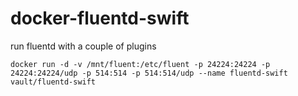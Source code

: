 # docker-fluentd-swift
run fluentd with a couple of plugins

    docker run -d -v /mnt/fluent:/etc/fluent -p 24224:24224 -p 24224:24224/udp -p 514:514 -p 514:514/udp --name fluentd-swift vault/fluentd-swift
